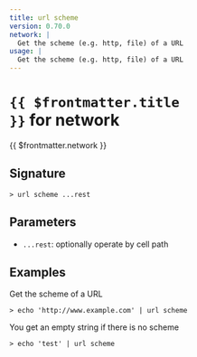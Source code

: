 ```yaml
---
title: url scheme
version: 0.70.0
network: |
  Get the scheme (e.g. http, file) of a URL
usage: |
  Get the scheme (e.g. http, file) of a URL
---
```


# <code>{{ $frontmatter.title }}</code> for network

<div class='command-title'>{{ $frontmatter.network }}</div>

## Signature

```> url scheme ...rest```

## Parameters

 -  `...rest`: optionally operate by cell path

## Examples

Get the scheme of a URL
```shell
> echo 'http://www.example.com' | url scheme
```

You get an empty string if there is no scheme
```shell
> echo 'test' | url scheme
```
